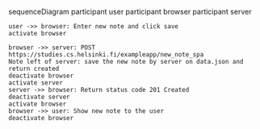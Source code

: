 sequenceDiagram
    participant user
    participant browser
    participant server

    user ->> browser: Enter new note and click save
    activate browser
    
    browser ->> server: POST https://studies.cs.helsinki.fi/exampleapp/new_note_spa
    Note left of server: save the new note by server on data.json and return created
    deactivate browser
    activate server
    server ->> browser: Return status code 201 Created
    deactivate server
    activate browser
    browser ->> user: Show new note to the user
    deactivate browser
    
